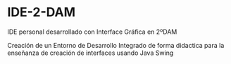 # IDE-2-DAM
IDE personal desarrollado con Interface Gráfica en 2ºDAM

Creación de un Entorno de Desarrollo Integrado de forma didactica para la enseñanza de creación de interfaces usando Java Swing
